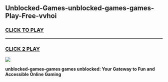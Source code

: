 
## Unblocked-Games-unblocked-games-games-Play-Free-vvhoi
<h3>
<a href="https://premium76.site?title=unblocked-games-games&ref=23A">CLICK TO PLAY</a></h3>
<hr>

<h3>
<a href="https://premium76.site?title=unblocked-games-games&ref=23A">CLICK 2 PLAY</a>
  
</h3>

<a href="https://premium76.site?title=unblocked-games-games&ref=23A"><img src="https://clearcache.store/games.png"></a>


**unblocked-games-games games unblocked: Your Gateway to Fun and Accessible Online Gaming**

